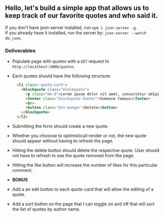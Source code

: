 ## Hello, let's build a simple app that allows us to keep track of our favorite quotes and who said it.  

If you don't have json-server installed, run `npm i json-server -g`.  
If you already have it installed, run the server by: `json-server --watch db.json`.

### Deliverables
* Populate page with quotes with a `GET` request to `http://localhost:3000/quotes`.
* Each quotes should have the following structure:
  ```html
    <li class='quote-card'>
      <blockquote class="blockquote">
        <p class="mb-0">Lorem ipsum dolor sit amet, consectetur adipiscing elit. Integer posuere erat a ante.</p>
        <footer class="blockquote-footer">Someone famous</footer>
        <br>
        <button class='btn-danger'>Delete</button>
      </blockquote>
    </li>
  ```
* Submitting the form should create a new quote.
* Whether you chooose to optimisticall render or not, the new quote should appear without having to refresh the page.
* Hitting the delete button should delete the respective quote. User should not have to refresh to see the quote removed from the page.  
* Hitting the like button will increase the number of likes for this particular comment.


* **BONUS**
* Add a an edit button to each quote-card that will allow the editing of a quote.
* Add a sort button on the page that I can toggle on and off that will sort the list of quotes by author name.
